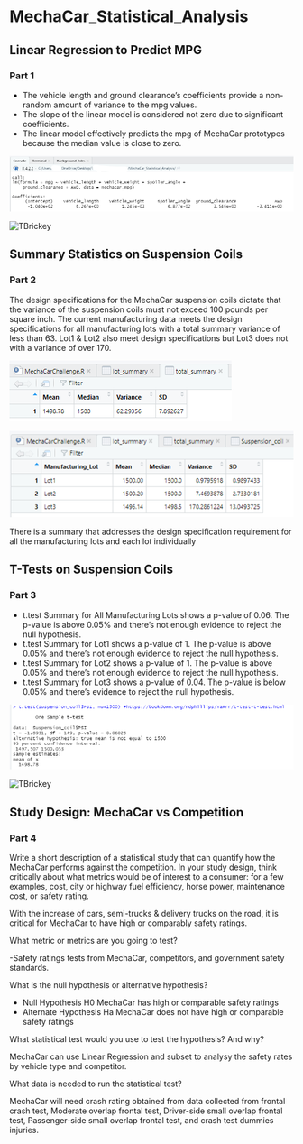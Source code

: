 # MechaCar_Statistical_Analysis
## Linear Regression to Predict MPG
### Part 1

-	The vehicle length and ground clearance’s coefficients provide a non-random amount of variance to the mpg values.
-	The slope of the linear model is considered not zero due to significant coefficients.  
-	The linear model effectively predicts the mpg of MechaCar prototypes because the median value is close to zero.
 
![TBrickey](https://github.com/TBrickey/MechaCar_Statistical_Analysis/blob/main/Resources/lm()%20Screenshot.png)

![TBrickey](https://github.com/TBrickey/MechaCar_Statistical_Analysis/blob/main/Resources/summary(lm()).png)

## Summary Statistics on Suspension Coils
### Part 2

The design specifications for the MechaCar suspension coils dictate that the variance of the suspension coils must not exceed 100 pounds per square inch. The current manufacturing data meets the design specifications for all manufacturing lots with a total summary variance of less than 63. Lot1 & Lot2 also meet design specifications but Lot3 does not with a variance of over 170.

![TBrickey](https://github.com/TBrickey/MechaCar_Statistical_Analysis/blob/main/Resources/total_summary.png)

![TBrickey](https://github.com/TBrickey/MechaCar_Statistical_Analysis/blob/main/Resources/lot_summary.png)

There is a summary that addresses the design specification requirement for all the manufacturing lots and each lot individually
## T-Tests on Suspension Coils
### Part 3

- t.test Summary for All Manufacturing Lots shows a p-value of 0.06. The p-value is above 0.05% and there’s not enough evidence to reject the null hypothesis.
- t.test Summary for Lot1 shows a p-value of 1. The p-value is above 0.05% and there’s not enough evidence to reject the null hypothesis.
- t.test Summary for Lot2 shows a p-value of 1. The p-value is above 0.05% and there’s not enough evidence to reject the null hypothesis.
- t.test Summary for Lot3 shows a p-value of 0.04. The p-value is below 0.05% and there’s evidence to reject the null hypothesis.

![TBrickey](https://github.com/TBrickey/MechaCar_Statistical_Analysis/blob/main/Resources/t.test.png)

![TBrickey](https://github.com/TBrickey/MechaCar_Statistical_Analysis/blob/main/Resources/t.test(subset()).png)

## Study Design: MechaCar vs Competition
### Part 4

Write a short description of a statistical study that can quantify how the MechaCar performs against the competition. In your study design, think critically about what metrics would be of interest to a consumer: for a few examples, cost, city or highway fuel efficiency, horse power, maintenance cost, or safety rating.

With the increase of cars, semi-trucks & delivery trucks on the road, it is critical for MechaCar to have high or comparably safety ratings.

What metric or metrics are you going to test?

-Safety ratings tests from MechaCar, competitors, and government safety standards.

What is the null hypothesis or alternative hypothesis?

-	Null Hypothesis H0 MechaCar has high or comparable safety ratings
-	Alternate Hypothesis Ha MechaCar does not have high or comparable safety ratings

What statistical test would you use to test the hypothesis? And why?

MechaCar can use Linear Regression and subset to analysy the safety rates by vehicle type and competitor. 

What data is needed to run the statistical test?

MechaCar will need crash rating obtained from data collected from  frontal crash test, Moderate overlap frontal test, Driver-side small overlap frontal test, Passenger-side small overlap frontal test, and crash test dummies injuries.
